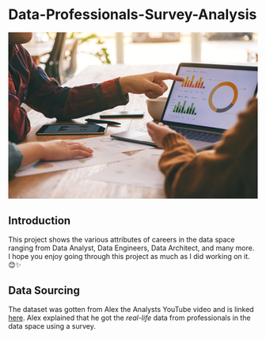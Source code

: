# Data-Professionals-Survey-Analysis
![](data_profession_image.png)

## Introduction

This project shows the various attributes of careers in the data space ranging from Data Analyst, Data Engineers, Data Architect, and many more. I hope you enjoy going through this project as much as I did working on it. 😊✨

## Data Sourcing

The dataset was gotten from Alex the Analysts YouTube video and is linked [here](https://github.com/AlexTheAnalyst/Power-BI).
Alex explained that he got the *real-life* data from professionals in the data space using a survey.

